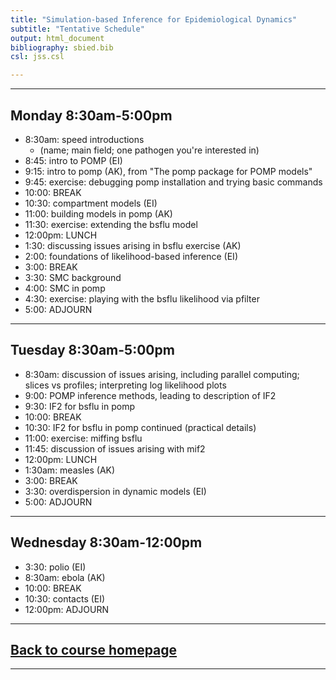 ```yaml
---
title: "Simulation-based Inference for Epidemiological Dynamics"
subtitle: "Tentative Schedule"
output: html_document
bibliography: sbied.bib
csl: jss.csl

---
```


---------------------

## Monday 8:30am-5:00pm

- 8:30am: speed introductions
	- (name; main field; one pathogen you're interested in)
- 8:45: intro to POMP (EI)
- 9:15: intro to pomp (AK), from "The pomp package for POMP models"
- 9:45: exercise: debugging pomp installation and trying basic commands
- 10:00: BREAK
- 10:30: compartment models (EI)
- 11:00: building models in pomp (AK)
- 11:30: exercise: extending the bsflu model
- 12:00pm: LUNCH
- 1:30: discussing issues arising in bsflu exercise (AK)
- 2:00: foundations of likelihood-based inference (EI)
- 3:00: BREAK
- 3:30: SMC background
- 4:00: SMC in pomp
- 4:30: exercise: playing with the bsflu likelihood via pfilter
- 5:00: ADJOURN

---------------------

## Tuesday 8:30am-5:00pm

- 8:30am: discussion of issues arising, including parallel computing; slices vs profiles; interpreting log likelihood plots
- 9:00: POMP inference methods, leading to description of IF2
- 9:30: IF2 for bsflu in pomp
- 10:00: BREAK
- 10:30: IF2 for bsflu in pomp continued (practical details)
- 11:00: exercise: miffing bsflu
- 11:45: discussion of issues arising with mif2
- 12:00pm: LUNCH
- 1:30am: measles (AK)
- 3:00: BREAK
- 3:30: overdispersion in dynamic models (EI)
- 5:00: ADJOURN

---------------------

## Wednesday 8:30am-12:00pm

- 3:30: polio (EI)
- 8:30am: ebola (AK)
- 10:00: BREAK
- 10:30: contacts (EI)
- 12:00pm: ADJOURN
	
------------------------------

## [Back to course homepage](./index.html)

----------------------
